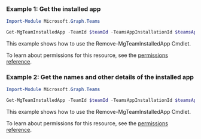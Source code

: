 ### Example 1: Get the installed app

```powershellImport-Module Microsoft.Graph.Teams

Get-MgTeamInstalledApp -TeamId $teamId -TeamsAppInstallationId $teamsAppInstallationId
```
This example shows how to use the Remove-MgTeamInstalledApp Cmdlet.
To learn about permissions for this resource, see the [permissions reference](/graph/permissions-reference).

### Example 2: Get the names and other details of the installed app

```powershellImport-Module Microsoft.Graph.Teams

Get-MgTeamInstalledApp -TeamId $teamId -TeamsAppInstallationId $teamsAppInstallationId -ExpandProperty "teamsAppDefinition"
```
This example shows how to use the Remove-MgTeamInstalledApp Cmdlet.
To learn about permissions for this resource, see the [permissions reference](/graph/permissions-reference).

